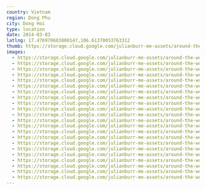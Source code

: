 ```yaml
---
country: Vietnam
region: Dong Phu
city: Dong Hoi
type: location
date: 2014-03-03
latlng: 17.476970683800147,106.61370053763312
thumb: https://storage.cloud.google.com/julianburr-me-assets/around-the-world/vietnam/dong-hoi/IMG_3153--thumb.JPG
images:
  - https://storage.cloud.google.com/julianburr-me-assets/around-the-world/vietnam/dong-hoi/IMG_3153.JPG
  - https://storage.cloud.google.com/julianburr-me-assets/around-the-world/vietnam/dong-hoi/IMG_3143.JPG
  - https://storage.cloud.google.com/julianburr-me-assets/around-the-world/vietnam/dong-hoi/IMG_3193.JPG
  - https://storage.cloud.google.com/julianburr-me-assets/around-the-world/vietnam/dong-hoi/IMG_3208.JPG
  - https://storage.cloud.google.com/julianburr-me-assets/around-the-world/vietnam/dong-hoi/IMG_3115.JPG
  - https://storage.cloud.google.com/julianburr-me-assets/around-the-world/vietnam/dong-hoi/IMG_3154.JPG
  - https://storage.cloud.google.com/julianburr-me-assets/around-the-world/vietnam/dong-hoi/IMG_3141.JPG
  - https://storage.cloud.google.com/julianburr-me-assets/around-the-world/vietnam/dong-hoi/IMG_3121.JPG
  - https://storage.cloud.google.com/julianburr-me-assets/around-the-world/vietnam/dong-hoi/IMG_3210.JPG
  - https://storage.cloud.google.com/julianburr-me-assets/around-the-world/vietnam/dong-hoi/IMG_3060.JPG
  - https://storage.cloud.google.com/julianburr-me-assets/around-the-world/vietnam/dong-hoi/IMG_3189.JPG
  - https://storage.cloud.google.com/julianburr-me-assets/around-the-world/vietnam/dong-hoi/IMG_3064.JPG
  - https://storage.cloud.google.com/julianburr-me-assets/around-the-world/vietnam/dong-hoi/IMG_3196.JPG
  - https://storage.cloud.google.com/julianburr-me-assets/around-the-world/vietnam/dong-hoi/IMG_3059.JPG
  - https://storage.cloud.google.com/julianburr-me-assets/around-the-world/vietnam/dong-hoi/IMG_3203.JPG
  - https://storage.cloud.google.com/julianburr-me-assets/around-the-world/vietnam/dong-hoi/IMG_3146.JPG
  - https://storage.cloud.google.com/julianburr-me-assets/around-the-world/vietnam/dong-hoi/IMG_3052.JPG
  - https://storage.cloud.google.com/julianburr-me-assets/around-the-world/vietnam/dong-hoi/IMG_3177.JPG
  - https://storage.cloud.google.com/julianburr-me-assets/around-the-world/vietnam/dong-hoi/IMG_3078.JPG
  - https://storage.cloud.google.com/julianburr-me-assets/around-the-world/vietnam/dong-hoi/IMG_3138.JPG
  - https://storage.cloud.google.com/julianburr-me-assets/around-the-world/vietnam/dong-hoi/IMG_3084.JPG
  - https://storage.cloud.google.com/julianburr-me-assets/around-the-world/vietnam/dong-hoi/IMG_3057.JPG
---
```

